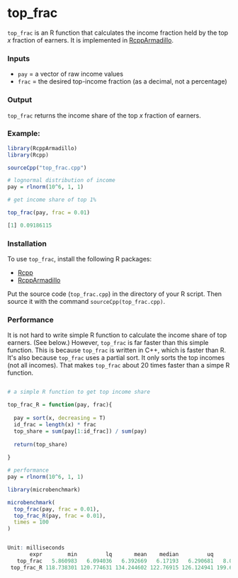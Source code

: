# top_frac

`top_frac` is an R function that calculates the income fraction held by the top *x* fraction of earners.  It is implemented in [RcppArmadillo](https://cran.r-project.org/web/packages/RcppArmadillo/index.html).


### Inputs

* `pay` = a vector of raw income values
* `frac` =  the desired top-income fraction (as a decimal, not a percentage)

### Output
`top_frac` returns the income share of the top *x* fraction of earners.


### Example:

```R
library(RcppArmadillo)
library(Rcpp)

sourceCpp("top_frac.cpp")

# lognormal distribution of income
pay = rlnorm(10^6, 1, 1)

# get income share of top 1%

top_frac(pay, frac = 0.01)

[1] 0.09186115

```


### Installation
To use `top_frac`, install the following R packages:
 * [Rcpp](https://cran.r-project.org/web/packages/Rcpp/index.html) 
 * [RcppArmadillo](https://cran.r-project.org/web/packages/RcppArmadillo/index.html) 

Put the source code (`top_frac.cpp`) in the directory of your R script. Then source it with the command `sourceCpp(top_frac.cpp)`.


### Performance

It is not hard to write simple R function to calculate the income share of top earners. (See below.) However, `top_frac` is far faster than this simple function. This is because `top_frac` is written in C++, which is faster than R. It's also because `top_frac` uses a partial sort. It only sorts the top incomes (not all incomes). That makes `top_frac` about 20 times faster than a simpe R function.



```R

# a simple R function to get top income share

top_frac_R = function(pay, frac){
  
  pay = sort(x, decreasing = T)
  id_frac = length(x) * frac
  top_share = sum(pay[1:id_frac]) / sum(pay)
  
  return(top_share)
    
}

# performance
pay = rlnorm(10^6, 1, 1)

library(microbenchmark)

microbenchmark(
  top_frac(pay, frac = 0.01),  
  top_frac_R(pay, frac = 0.01),
  times = 100
)


Unit: milliseconds
       expr        min         lq       mean    median         uq        max neval
   top_frac   5.860983   6.094036   6.392669   6.17193   6.290681   8.070248   100
 top_frac_R 118.738301 120.774631 134.244602 122.76915 126.124941 199.610647   100

```




